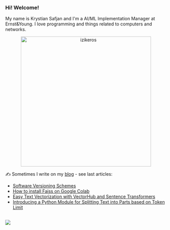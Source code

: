 ### Hi! Welcome!

<!-- INTRO -->
<p>My name is Krystian Safjan and I'm a AI/ML Implementation Manager at Ernst&Young. I love programming and things related to computers and networks.</p>

<!-- TECHNOLOGIES AND STATS -->
<center>
<!-- <p><img align="left" src="https://github-readme-stats.vercel.app/api/top-langs?username=izikeros&show_icons=true&locale=en&layout=compact" alt="izikeros" /></p> -->

<p>&nbsp;<img align="center" src="https://github-readme-stats.vercel.app/api?username=izikeros&count_private=true&show_icons=true" alt="izikeros" width="410" /></p>
</center>

<!-- MY WRITINGS -->
✍️ Sometimes I write on my [blog](http://safjan.com) - see last articles:
<!-- BLOG-POST-LIST:START -->
- [Software Versioning Schemes](https://www.safjan.com/software-versioning-schemes/)
- [How to install Faiss on Google Colab](https://www.safjan.com/how-to-install-faiss-on-google-colab/)
- [Easy Text Vectorization with VectorHub and Sentence Transformers](https://www.safjan.com/text-vectorization-with-vectorhub-and-sentence-transformers/)
- [Introducing a Python Module for Splitting Text into Parts based on Token Limit](https://www.safjan.com/token-split-text/)
<!-- BLOG-POST-LIST:END -->

<!-- TROPHY -->
<br />
<img src="https://github-profile-trophy.vercel.app/?username=izikeros&theme=nord&no-frame=true&margin-w=10&column=7" />
